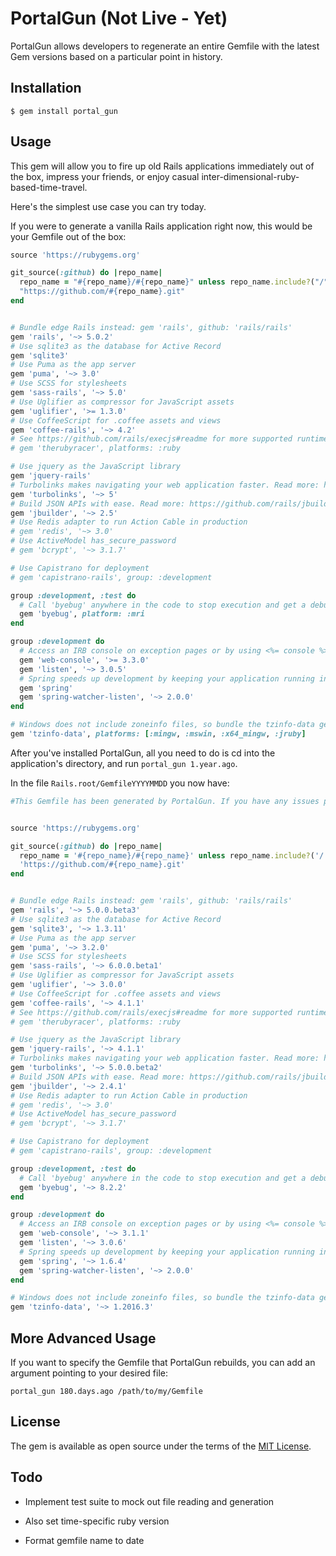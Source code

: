 # PortalGun (Not Live - Yet)

PortalGun allows developers to regenerate an entire Gemfile with the latest Gem
versions based on a particular point in history.

## Installation

    $ gem install portal_gun

## Usage

This gem will allow you to fire up old Rails applications immediately out of
the box, impress your friends, or enjoy casual inter-dimensional-ruby-based-time-travel.

Here's the simplest use case you can try today.

If you were to generate a vanilla Rails application right now, this
would be your Gemfile out of the box:

```ruby
source 'https://rubygems.org'

git_source(:github) do |repo_name|
  repo_name = "#{repo_name}/#{repo_name}" unless repo_name.include?("/")
  "https://github.com/#{repo_name}.git"
end


# Bundle edge Rails instead: gem 'rails', github: 'rails/rails'
gem 'rails', '~> 5.0.2'
# Use sqlite3 as the database for Active Record
gem 'sqlite3'
# Use Puma as the app server
gem 'puma', '~> 3.0'
# Use SCSS for stylesheets
gem 'sass-rails', '~> 5.0'
# Use Uglifier as compressor for JavaScript assets
gem 'uglifier', '>= 1.3.0'
# Use CoffeeScript for .coffee assets and views
gem 'coffee-rails', '~> 4.2'
# See https://github.com/rails/execjs#readme for more supported runtimes
# gem 'therubyracer', platforms: :ruby

# Use jquery as the JavaScript library
gem 'jquery-rails'
# Turbolinks makes navigating your web application faster. Read more: https://github.com/turbolinks/turbolinks
gem 'turbolinks', '~> 5'
# Build JSON APIs with ease. Read more: https://github.com/rails/jbuilder
gem 'jbuilder', '~> 2.5'
# Use Redis adapter to run Action Cable in production
# gem 'redis', '~> 3.0'
# Use ActiveModel has_secure_password
# gem 'bcrypt', '~> 3.1.7'

# Use Capistrano for deployment
# gem 'capistrano-rails', group: :development

group :development, :test do
  # Call 'byebug' anywhere in the code to stop execution and get a debugger console
  gem 'byebug', platform: :mri
end

group :development do
  # Access an IRB console on exception pages or by using <%= console %> anywhere in the code.
  gem 'web-console', '>= 3.3.0'
  gem 'listen', '~> 3.0.5'
  # Spring speeds up development by keeping your application running in the background. Read more: https://github.com/rails/spring
  gem 'spring'
  gem 'spring-watcher-listen', '~> 2.0.0'
end

# Windows does not include zoneinfo files, so bundle the tzinfo-data gem
gem 'tzinfo-data', platforms: [:mingw, :mswin, :x64_mingw, :jruby]
```

After you've installed PortalGun, all you need to do is cd into the application's directory, and run `portal_gun 1.year.ago`.

In the file `Rails.root/GemfileYYYYMMDD` you now have:

```ruby
#This Gemfile has been generated by PortalGun. If you have any issues please report to https://github.com/schwad/github


source 'https://rubygems.org'

git_source(:github) do |repo_name|
  repo_name = '#{repo_name}/#{repo_name}' unless repo_name.include?('/')
  'https://github.com/#{repo_name}.git'
end


# Bundle edge Rails instead: gem 'rails', github: 'rails/rails'
gem 'rails', '~> 5.0.0.beta3'
# Use sqlite3 as the database for Active Record
gem 'sqlite3', '~> 1.3.11'
# Use Puma as the app server
gem 'puma', '~> 3.2.0'
# Use SCSS for stylesheets
gem 'sass-rails', '~> 6.0.0.beta1'
# Use Uglifier as compressor for JavaScript assets
gem 'uglifier', '~> 3.0.0'
# Use CoffeeScript for .coffee assets and views
gem 'coffee-rails', '~> 4.1.1'
# See https://github.com/rails/execjs#readme for more supported runtimes
# gem 'therubyracer', platforms: :ruby

# Use jquery as the JavaScript library
gem 'jquery-rails', '~> 4.1.1'
# Turbolinks makes navigating your web application faster. Read more: https://github.com/turbolinks/turbolinks
gem 'turbolinks', '~> 5.0.0.beta2'
# Build JSON APIs with ease. Read more: https://github.com/rails/jbuilder
gem 'jbuilder', '~> 2.4.1'
# Use Redis adapter to run Action Cable in production
# gem 'redis', '~> 3.0'
# Use ActiveModel has_secure_password
# gem 'bcrypt', '~> 3.1.7'

# Use Capistrano for deployment
# gem 'capistrano-rails', group: :development

group :development, :test do
  # Call 'byebug' anywhere in the code to stop execution and get a debugger console
  gem 'byebug', '~> 8.2.2'
end

group :development do
  # Access an IRB console on exception pages or by using <%= console %> anywhere in the code.
  gem 'web-console', '~> 3.1.1'
  gem 'listen', '~> 3.0.6'
  # Spring speeds up development by keeping your application running in the background. Read more: https://github.com/rails/spring
  gem 'spring', '~> 1.6.4'
  gem 'spring-watcher-listen', '~> 2.0.0'
end

# Windows does not include zoneinfo files, so bundle the tzinfo-data gem
gem 'tzinfo-data', '~> 1.2016.3'
```

## More Advanced Usage

If you want to specify the Gemfile that PortalGun rebuilds, you can add an argument pointing to your desired file:

`portal_gun 180.days.ago /path/to/my/Gemfile`

## License

The gem is available as open source under the terms of the [MIT License](http://opensource.org/licenses/MIT).

## Todo

- Implement test suite to mock out file reading and generation

- Also set time-specific ruby version

- Format gemfile name to date
